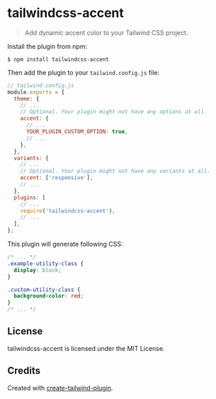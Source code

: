 # tailwindcss-accent

> Add dynamic accent color to your Tailwind CSS project.

Install the plugin from npm:

```
$ npm install tailwindcss-accent
```

Then add the plugin to your `tailwind.config.js` file:

```js
// tailwind.config.js
module.exports = {
  theme: {
    // ...
    // Optional. Your plugin might not have any options at all.
    accent: {
      // ...
      YOUR_PLUGIN_CUSTOM_OPTION: true,
      // ...
    },
  },
  variants: {
    // ...
    // Optional. Your plugin might not have any variants at all.
    accent: ['responsive'],
    // ...
  },
  plugins: [
    // ...
    require('tailwindcss-accent'),
    // ...
  ],
};
```

This plugin will generate following CSS:

```css
/* ... */
.example-utility-class {
  display: block;
}

.custom-utility-class {
  background-color: red;
}
/* ... */
```

## License

tailwindcss-accent is licensed under the MIT License.

## Credits

Created with [create-tailwind-plugin](https://github.com/Landish/create-tailwind-plugin).
